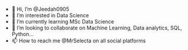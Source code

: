 - 👋 Hi, I’m @Jeedah0905
- 👀 I’m interested in Data Science
- 🌱 I’m currently learning MSc Data Science
- 💞️ I’m looking to collaborate on Machine Learning, Data analytics, SQL, Python...
- 📫 How to reach me @MrSelecta on all social platforms

<!---
Jeedah0905/Jeedah0905 is a ✨ special ✨ repository because its `README.md` (this file) appears on your GitHub profile.
You can click the Preview link to take a look at your changes.
--->

